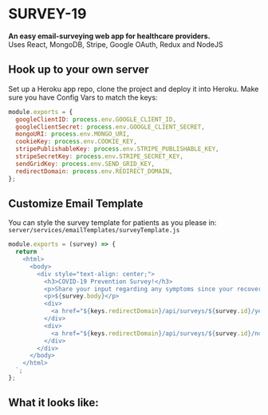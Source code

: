 # SURVEY-19
__An easy email-surveying web app for healthcare providers.__
<br>
Uses React, MongoDB, Stripe, Google OAuth, Redux and NodeJS

## Hook up to your own server
Set up a Heroku app repo, clone the project and deploy it into Heroku. Make sure you have Config Vars to match
the keys:

```javascript
module.exports = {
  googleClientID: process.env.GOOGLE_CLIENT_ID,
  googleClientSecret: process.env.GOOGLE_CLIENT_SECRET,
  mongoURI: process.env.MONGO_URI,
  cookieKey: process.env.COOKIE_KEY,
  stripePublishableKey: process.env.STRIPE_PUBLISHABLE_KEY,
  stripeSecretKey: process.env.STRIPE_SECRET_KEY,
  sendGridKey: process.env.SEND_GRID_KEY,
  redirectDomain: process.env.REDIRECT_DOMAIN,
};

```

## Customize Email Template
You can style the survey template for patients as you please in:
```server/services/emailTemplates/surveyTemplate.js``` 

```javascript
module.exports = (survey) => {
  return `
    <html>
      <body>
        <div style="text-align: center;">
          <h3>COVID-19 Prevention Survey!</h3>
          <p>Share your input regarding any symptoms since your recovery from COVID-19!</p>
          <p>${survey.body}</p>
          <div>
            <a href="${keys.redirectDomain}/api/surveys/${survey.id}/yes">Yes</a>
          </div>
          <div>
            <a href="${keys.redirectDomain}/api/surveys/${survey.id}/no">No</a>
          </div>
        </div>
      </body>
    </html>
  `;
};

```

## What it looks like:


